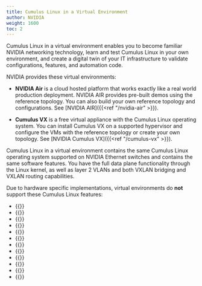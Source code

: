 ```yaml
---
title: Cumulus Linux in a Virtual Environment
author: NVIDIA
weight: 1600
toc: 2
---
```

Cumulus Linux in a virtual environment enables you to become familiar NVIDIA networking technology, learn and test Cumulus Linux in your own environment, and create a digital twin of your IT infrastructure to validate configurations, features, and automation code.

NVIDIA provides these virtual environments:
<!-- vale off -->
- **NVIDIA Air** is a cloud hosted platform that works exactly like a real world production deployment. NVIDIA AIR provides pre-built demos using the reference topology. You can also build your own reference topology and configurations. See [NVIDIA AIR]({{<ref "/nvidia-air" >}}).
<!-- vale on -->
- **Cumulus VX** is a free virtual appliance with the Cumulus Linux operating system. You can install Cumulus VX on a supported hypervisor and configure the VMs with the reference topology or create your own topology. See [NVIDIA Cumulus VX]({{<ref "/cumulus-vx" >}}).

Cumulus Linux in a virtual environment contains the same Cumulus Linux operating system supported on NVIDIA Ethernet switches and contains the same software features. You have the full data plane functionality through the Linux kernel, as well as layer 2 VLANs and both VXLAN bridging and VXLAN routing capabilities.

Due to hardware specific implementations, virtual environments do **not** support these Cumulus Linux features:
- {{<link url="Netfilter-ACLs" text="ACL configuration with the cl-acltool command ">}}
- {{<link url="Smart-System-Manager" >}}
- {{<link url="Precision-Time-Protocol-PTP" >}}
- {{<link url="Prescriptive-Topology-Manager-PTM" >}}
- {{<link url="Port-Security" >}}
- {{<link url="SPAN-and-ERSPAN" >}}
- {{<link url="Monitoring-System-Hardware/#sensors-command" text="Temperature and sensor outputs">}}
- {{<link url="Quality-of-Service/#mark-and-remark-traffic" text="Packet marking and remarking">}}
- {{<link url="Quality-of-Service" text="QoS buffer management and buffer monitoring">}}
- {{<link url="Quality-of-Service/#policing-and-shaping" text="QoS shaping ">}}
- {{<link title="What Just Happened (WJH)" >}}
- {{<link url="Network-Address-Translation-NAT" >}}
